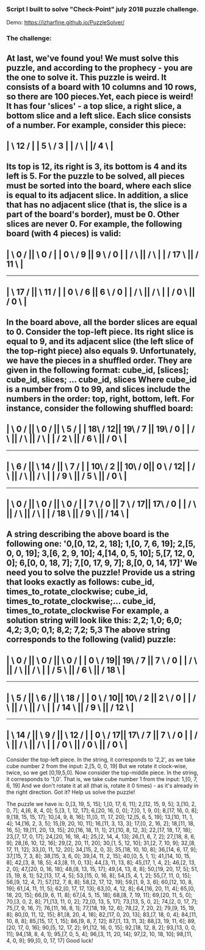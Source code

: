 ### Script I built to solve "Check-Point" july 2018 puzzle challenge. <br/>
Demo: https://izharfine.github.io/PuzzleSolver/

### The challenge:
At last, we've found you! We must solve this puzzle, and according to the prophecy - you are the one to solve it.
This puzzle is weird. It consists of a board with 10 columns and 10 rows, so there are 100 pieces.Yet, each piece is weird! It has four
'slices' - a top slice, a right slice, a bottom slice and a left slice. Each slice consists of a number. For example, consider this piece:
------------
| \ 12 / |
| 5 \ / 3 |
| / \ |
|/ 4 \ |
------------
Its top is 12, its right is 3, its bottom is 4 and its left is 5. For the puzzle to be solved, all pieces must be sorted into the board, where
each slice is equal to its adjacent slice. In addition, a slice that has no adjacent slice (that is, the slice is a part of the board's border),
must be 0. Other slices are never 0. For example, the following board (with 4 pieces) is valid:
------------------------
| \ 0 / || \ 0 / |
| 0 \ / 9 || 9 \ / 0 |
| / \ || / \ |
| / 17 \ || / 11 \ |
------------------------
------------------------
| \ 17 / || \ 11 / |
| 0 \ / 6 || 6 \ / 0 |
| / \ || / \ |
| / 0 \ || / 0 \ |
------------------------
In the board above, all the border slices are equal to 0. Consider the top-left piece. Its right slice is equal to 9, and its adjacent slice
(the left slice of the top-right piece) also equals 9.
Unfortunately, we have the pieces in a shuffled order. They are given in the following format:
cube_id, [slices]; cube_id, slices; ... cube_id, slices
Where cube_id is a number from 0 to 99, and slices include the numbers in the order: top, right, bottom, left. For instance, consider
the following shuffled board:
------------------------------------
| \ 0 / || \ 0 / || \ 5 / |
| 18\ / 12|| 19\ / 7 || 19\ / 0 |
| / \ || / \ || / \ |
| / 2 \ || / 6 \ || / 0 \ |
------------------------------------
------------------------------------
| \ 6 / || \ 14 / || \ 7 / |
| 10\ / 2 || 10\ / 0|| 0 \ / 12|
| / \ || / \ || / \ |
| / 9 \ || / 5 \ || / 0 \ |
------------------------------------

------------------------------------
| \ 0 / || \ 0 / || \ 0 / |
| 7 \ / 0 || 7 \ / 17|| 17\ / 0 |
| / \ || / \ || / \ |
| / 18 \ || / 9 \ || / 14 \ |
------------------------------------
A string describing the above board is the following one:
'0,[0, 12, 2, 18]; 1,[0, 7, 6, 19]; 2,[5, 0, 0, 19]; 3,[6, 2, 9, 10]; 4,[14, 0, 5, 10]; 5,[7, 12, 0, 0]; 6,[0, 0, 18, 7]; 7,[0, 17, 9, 7]; 8,[0, 0, 14, 17]'
We need you to solve the puzzle!
Provide us a string that looks exactly as follows:
cube_id, times_to_rotate_clockwise; cube_id, times_to_rotate_clockwise;... cube_id, times_to_rotate_clockwise
For example, a solution string will look like this:
2,2; 1,0; 6,0; 4,2; 3,0; 0,1; 8,2; 7,2; 5,3
The above string corresponds to the following (valid) puzzle:
------------------------------------
| \ 0 / || \ 0 / || \ 0 / |
| 0 \ / 19|| 19\ / 7 || 7 \ / 0 |
| / \ || / \ || / \ |
| / 5 \ || / 6 \ || / 18 \ |
------------------------------------
------------------------------------
| \ 5 / || \ 6 / || \ 18 / |
| 0 \ / 10|| 10\ / 2 || 2 \ / 0 |
| / \ || / \ || / \ |
| / 14 \ || / 9 \ || / 12 \ |
------------------------------------
------------------------------------
| \ 14 / || \ 9 / || \ 12 / |
| 0 \ / 17|| 17\ / 7 || 7 \ / 0 |
| / \ || / \ || / \ |
| / 0 \ || / 0 \ || / 0 \ |
------------------------------------
Consider the top-left piece. In the string, it corresponds to '2,2', as we take cube number 2 from the input:
2,[5, 0, 0, 19]
But we rotate it clock-wise, twice, so we get [0,19,5,0].
Now consider the top-middle piece. In the string, it corresponds to '1,0'. That is, we take cube number 1 from the input:
1,[0, 7, 6, 19]
And we don't rotate it at all (that is, rotate it 0 times) - as it's already in the right direction.
Got it?
Help us solve the puzzle!

The puzzle we have is:
0,[3, 19, 5, 15]; 1,[0, 17, 6, 11]; 2,[12, 15, 9, 5]; 3,[10, 2, 0, 7]; 4,[6, 8, 4, 0]; 5,[3, 1, 12, 17]; 6,[20, 16, 0, 0]; 7,[0, 1, 9, 0]; 8,[17, 16, 0, 8];
9,[18, 15, 15, 17]; 10,[4, 9, 8, 16]; 11,[0, 11, 17, 20]; 12,[5, 6, 5, 19]; 13,[10, 11, 1, 4]; 14,[16, 2, 3, 5]; 15,[9, 20, 10, 11]; 16,[11, 3, 13,
3]; 17,[0, 2, 16, 2]; 18,[11, 18, 16, 5]; 19,[11, 20, 13, 15]; 20,[16, 18, 11, 1]; 21,[10, 8, 12, 3]; 22,[17, 18, 17, 18]; 23,[7, 17, 0, 17];
24,[20, 16, 18, 4]; 25,[2, 14, 4, 13]; 26,[1, 6, 7, 2]; 27,[18, 8, 6, 9]; 28,[6, 10, 12, 16]; 29,[2, 20, 11, 20]; 30,[1, 5, 12, 10]; 31,[2, 7, 10, 9];
32,[8, 17, 11, 12]; 33,[0, 11, 12, 20]; 34,[15, 2, 0, 3]; 35,[18, 10, 10, 8]; 36,[14, 6, 17, 9]; 37,[15, 7, 3, 8]; 38,[15, 3, 6, 0]; 39,[4, 11, 2,
15]; 40,[0, 5, 1, 1]; 41,[14, 10, 15, 8]; 42,[3, 8, 18, 5]; 43,[8, 11, 0, 13]; 44,[3, 11, 13, 8]; 45,[17, 1, 4, 2]; 46,[2, 13, 2, 0]; 47,[20, 0, 16,
18]; 48,[8, 13, 15, 17]; 49,[4, 13, 8, 8]; 50,[19, 20, 17, 5]; 51,[5, 19, 8, 1]; 52,[13, 17, 4, 5]; 53,[15, 0, 16, 8]; 54,[5, 4, 1, 2]; 55,[7, 11, 0,
15]; 56,[9, 12, 4, 7]; 57,[12, 7, 8, 8]; 58,[2, 17, 12, 19]; 59,[1, 9, 3, 6]; 60,[12, 10, 8, 19]; 61,[4, 11, 11, 5]; 62,[0, 17, 17, 13]; 63,[0, 4, 12,
8]; 64,[16, 20, 11, 4]; 65,[0, 18, 20, 15]; 66,[9, 6, 11, 8]; 67,[4, 5, 15, 18]; 68,[8, 7, 19, 11]; 69,[20, 11, 5, 0]; 70,[3, 0, 2, 8]; 71,[13, 11, 0,
2]; 72,[0, 13, 5, 17]; 73,[13, 5, 0, 2]; 74,[2, 0, 17, 7]; 75,[7, 9, 16, 7]; 76,[11, 16, 8, 1]; 77,[18, 19, 12, 6]; 78,[2, 7, 20, 2]; 79,[9, 15, 19, 8];
80,[0, 11, 12, 15]; 81,[8, 20, 4, 18]; 82,[17, 0, 20, 13]; 83,[7, 18, 0, 4]; 84,[11, 10, 8, 8]; 85,[15, 17, 1, 15]; 86,[9, 8, 7, 12]; 87,[1, 13, 11,
3]; 88,[3, 19, 11, 6]; 89,[20, 17, 0, 16]; 90,[5, 12, 17, 2]; 91,[12, 16, 0, 15]; 92,[18, 12, 8, 2]; 93,[13, 0, 0, 11]; 94,[18, 8, 4, 1]; 95,[7, 0, 5,
4]; 96,[3, 11, 20, 14]; 97,[2, 10, 18, 10]; 98,[11, 4, 0, 9]; 99,[0, 0, 17, 17]
Good luck!

